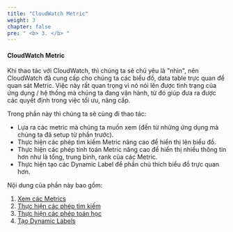 ```yaml
---
title: "CloudWatch Metric"
weight: 3
chapter: false
pre: " <b> 3. </b> "
---
```


#### CloudWatch Metric

Khi thao tác với CloudWatch, thì chúng ta sẽ chủ yêu là "nhìn", nên CloudWatch đã cung cấp cho chúng ta các biểu đồ, data table trực quan để quan sát Metric. Việc này rất quan trọng vì nó nói lên được tình trạng của ứng dụng / hệ thống mà chúng ta đang vận hành, từ đó giúp đưa ra được các quyết định trong việc tối ưu, nâng cấp.

Trong phần này thì chúng ta sẽ cùng đi thao tác:

- Lựa ra các metric mà chúng ta muốn xem (đến từ những ứng dụng mà chúng ta đã setup từ phần trước).
- Thực hiện các phép tìm kiếm Metric nâng cao để hiển thị lên biểu đồ.
- Thực hiện các phép tính toán Metric nâng cao để hiển thị nhiều thông tin hơn như là tổng, trung bình, rank của các Metric.
- Thực hiện tạo các Dynamic Label để phần chú thích biểu đồ trực quan hơn.

Nội dung của phần này bao gồm:

1. [Xem các Metrics](3.1-view-metrics)
2. [Thực hiện các phép tìm kiếm](3.2-search-expression)
3. [Thực hiện các phép toán học](3.3-math-expression)
4. [Tạo Dynamic Labels](3.4-dynamic-label)
